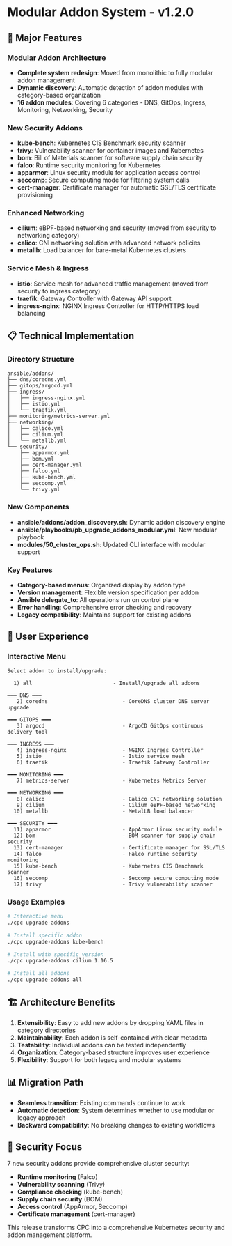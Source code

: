 # Modular Addon System - v1.2.0

## 🚀 Major Features

### Modular Addon Architecture
- **Complete system redesign**: Moved from monolithic to fully modular addon management
- **Dynamic discovery**: Automatic detection of addon modules with category-based organization
- **16 addon modules**: Covering 6 categories - DNS, GitOps, Ingress, Monitoring, Networking, Security

### New Security Addons
- **kube-bench**: Kubernetes CIS Benchmark security scanner
- **trivy**: Vulnerability scanner for container images and Kubernetes
- **bom**: Bill of Materials scanner for software supply chain security  
- **falco**: Runtime security monitoring for Kubernetes
- **apparmor**: Linux security module for application access control
- **seccomp**: Secure computing mode for filtering system calls
- **cert-manager**: Certificate manager for automatic SSL/TLS certificate provisioning

### Enhanced Networking
- **cilium**: eBPF-based networking and security (moved from security to networking category)
- **calico**: CNI networking solution with advanced network policies
- **metallb**: Load balancer for bare-metal Kubernetes clusters

### Service Mesh & Ingress
- **istio**: Service mesh for advanced traffic management (moved from security to ingress category)
- **traefik**: Gateway Controller with Gateway API support
- **ingress-nginx**: NGINX Ingress Controller for HTTP/HTTPS load balancing

## 📋 Technical Implementation

### Directory Structure
```
ansible/addons/
├── dns/coredns.yml
├── gitops/argocd.yml  
├── ingress/
│   ├── ingress-nginx.yml
│   ├── istio.yml
│   └── traefik.yml
├── monitoring/metrics-server.yml
├── networking/
│   ├── calico.yml
│   ├── cilium.yml
│   └── metallb.yml
└── security/
    ├── apparmor.yml
    ├── bom.yml
    ├── cert-manager.yml
    ├── falco.yml
    ├── kube-bench.yml
    ├── seccomp.yml
    └── trivy.yml
```

### New Components
- **ansible/addons/addon_discovery.sh**: Dynamic addon discovery engine
- **ansible/playbooks/pb_upgrade_addons_modular.yml**: New modular playbook
- **modules/50_cluster_ops.sh**: Updated CLI interface with modular support

### Key Features
- **Category-based menus**: Organized display by addon type
- **Version management**: Flexible version specification per addon
- **Ansible delegate_to**: All operations run on control plane
- **Error handling**: Comprehensive error checking and recovery
- **Legacy compatibility**: Maintains support for existing addons

## 🔧 User Experience

### Interactive Menu
```
Select addon to install/upgrade:

  1) all                          - Install/upgrade all addons

━━━ DNS ━━━
   2) coredns                        - CoreDNS cluster DNS server upgrade

━━━ GITOPS ━━━  
   3) argocd                         - ArgoCD GitOps continuous delivery tool

━━━ INGRESS ━━━
   4) ingress-nginx                  - NGINX Ingress Controller
   5) istio                          - Istio service mesh  
   6) traefik                        - Traefik Gateway Controller

━━━ MONITORING ━━━
   7) metrics-server                 - Kubernetes Metrics Server

━━━ NETWORKING ━━━
   8) calico                         - Calico CNI networking solution
   9) cilium                         - Cilium eBPF-based networking
  10) metallb                        - MetalLB load balancer

━━━ SECURITY ━━━
  11) apparmor                       - AppArmor Linux security module
  12) bom                            - BOM scanner for supply chain security
  13) cert-manager                   - Certificate manager for SSL/TLS
  14) falco                          - Falco runtime security monitoring
  15) kube-bench                     - Kubernetes CIS Benchmark scanner
  16) seccomp                        - Seccomp secure computing mode
  17) trivy                          - Trivy vulnerability scanner
```

### Usage Examples
```bash
# Interactive menu
./cpc upgrade-addons

# Install specific addon
./cpc upgrade-addons kube-bench

# Install with specific version  
./cpc upgrade-addons cilium 1.16.5

# Install all addons
./cpc upgrade-addons all
```

## 🏗️ Architecture Benefits

1. **Extensibility**: Easy to add new addons by dropping YAML files in category directories
2. **Maintainability**: Each addon is self-contained with clear metadata
3. **Testability**: Individual addons can be tested independently  
4. **Organization**: Category-based structure improves user experience
5. **Flexibility**: Support for both legacy and modular systems

## 📊 Migration Path

- **Seamless transition**: Existing commands continue to work
- **Automatic detection**: System determines whether to use modular or legacy approach
- **Backward compatibility**: No breaking changes to existing workflows

## 🔐 Security Focus

7 new security addons provide comprehensive cluster security:
- **Runtime monitoring** (Falco)
- **Vulnerability scanning** (Trivy) 
- **Compliance checking** (kube-bench)
- **Supply chain security** (BOM)
- **Access control** (AppArmor, Seccomp)
- **Certificate management** (cert-manager)

This release transforms CPC into a comprehensive Kubernetes security and addon management platform.
